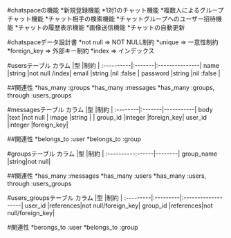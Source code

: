 #chatspaceの機能
*新規登録機能
*1対1のチャット機能
*複数人によるグループチャット機能
*チャット相手の検索機能
*チャットグループへのユーザー招待機能
*チャットの履歴表示機能
*画像送信機能
*チャットの自動更新

#chatspaceデータ設計書
*not null => NOT NULL制約
*unique => 一意性制約
*foreign_key => 外部キー制約
*index => インデックス

#usersテーブル
カラム      |型       |制約             |
:----------|:-------|:---------------|
name       |string  |not null  /index|
email      |string  |nil :false      |
password   |string  |nil :false      |

##関連性
*has_many :groups
*has_many :messages
*has_many :groups, through :users_groups

#messagesテーブル
カラム    |型      |制約        |
:--------|:-------|-----------|
body     |text    |not null   |
image    |string  |           |
group_id |integer |foreign_key|
user_id  |integer |foreign_key|

##関連性
*belongs_to :user
*belongs_to :group

#groupsテーブル
カラム      |型    |制約     |
:----------:------|--------|
group_name |string|not null|

##関連性
*has_many :messages
*has_many :users
*has_many :users, through :users_groups

#users_groupsテーブル
カラム     |型         |制約                |
:---------|:---------|:-------------------|
user_id   |references|not null/foreign_key|
group_id  |references|not null/foreign_key|

#関連性
*berongs_to :user
*belongs_to :group

